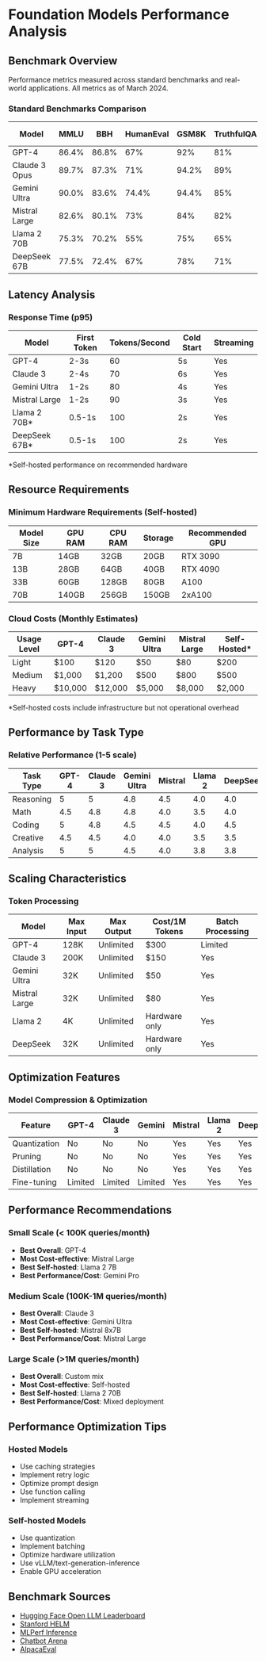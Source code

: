 # Foundation Models Performance Analysis

## Benchmark Overview

Performance metrics measured across standard benchmarks and real-world applications. All metrics as of March 2024.

### Standard Benchmarks Comparison

| Model | MMLU | BBH | HumanEval | GSM8K | TruthfulQA | Context Window |
|-------|------|-----|-----------|--------|------------|----------------|
| GPT-4 | 86.4% | 86.8% | 67% | 92% | 81% | 128K |
| Claude 3 Opus | 89.7% | 87.3% | 71% | 94.2% | 89% | 200K |
| Gemini Ultra | 90.0% | 83.6% | 74.4% | 94.4% | 85% | 32K |
| Mistral Large | 82.6% | 80.1% | 73% | 84% | 82% | 32K |
| Llama 2 70B | 75.3% | 70.2% | 55% | 75% | 65% | 4K |
| DeepSeek 67B | 77.5% | 72.4% | 67% | 78% | 71% | 32K |

## Latency Analysis

### Response Time (p95)

| Model | First Token | Tokens/Second | Cold Start | Streaming |
|-------|-------------|---------------|------------|-----------|
| GPT-4 | 2-3s | 60 | 5s | Yes |
| Claude 3 | 2-4s | 70 | 6s | Yes |
| Gemini Ultra | 1-2s | 80 | 4s | Yes |
| Mistral Large | 1-2s | 90 | 3s | Yes |
| Llama 2 70B* | 0.5-1s | 100 | 2s | Yes |
| DeepSeek 67B* | 0.5-1s | 100 | 2s | Yes |

*Self-hosted performance on recommended hardware

## Resource Requirements

### Minimum Hardware Requirements (Self-hosted)

| Model Size | GPU RAM | CPU RAM | Storage | Recommended GPU |
|------------|---------|---------|----------|----------------|
| 7B | 14GB | 32GB | 20GB | RTX 3090 |
| 13B | 28GB | 64GB | 40GB | RTX 4090 |
| 33B | 60GB | 128GB | 80GB | A100 |
| 70B | 140GB | 256GB | 150GB | 2xA100 |

### Cloud Costs (Monthly Estimates)

| Usage Level | GPT-4 | Claude 3 | Gemini Ultra | Mistral Large | Self-Hosted* |
|-------------|-------|----------|---------------|---------------|--------------|
| Light | $100 | $120 | $50 | $80 | $200 |
| Medium | $1,000 | $1,200 | $500 | $800 | $500 |
| Heavy | $10,000 | $12,000 | $5,000 | $8,000 | $2,000 |

*Self-hosted costs include infrastructure but not operational overhead

## Performance by Task Type

### Relative Performance (1-5 scale)

| Task Type | GPT-4 | Claude 3 | Gemini Ultra | Mistral | Llama 2 | DeepSeek |
|-----------|-------|----------|---------------|----------|----------|-----------|
| Reasoning | 5 | 5 | 4.8 | 4.5 | 4.0 | 4.0 |
| Math | 4.5 | 4.8 | 4.8 | 4.0 | 3.5 | 4.0 |
| Coding | 5 | 4.8 | 4.5 | 4.5 | 4.0 | 4.5 |
| Creative | 4.5 | 4.5 | 4.0 | 4.0 | 3.5 | 3.5 |
| Analysis | 5 | 5 | 4.5 | 4.0 | 3.8 | 3.8 |

## Scaling Characteristics

### Token Processing

| Model | Max Input | Max Output | Cost/1M Tokens | Batch Processing |
|-------|-----------|------------|----------------|------------------|
| GPT-4 | 128K | Unlimited | $300 | Limited |
| Claude 3 | 200K | Unlimited | $150 | Yes |
| Gemini Ultra | 32K | Unlimited | $50 | Yes |
| Mistral Large | 32K | Unlimited | $80 | Yes |
| Llama 2 | 4K | Unlimited | Hardware only | Yes |
| DeepSeek | 32K | Unlimited | Hardware only | Yes |

## Optimization Features

### Model Compression & Optimization

| Feature | GPT-4 | Claude 3 | Gemini | Mistral | Llama 2 | DeepSeek |
|---------|-------|----------|---------|----------|----------|-----------|
| Quantization | No | No | No | Yes | Yes | Yes |
| Pruning | No | No | No | Yes | Yes | Yes |
| Distillation | No | No | No | Yes | Yes | Yes |
| Fine-tuning | Limited | Limited | Limited | Yes | Yes | Yes |

## Performance Recommendations

### Small Scale (< 100K queries/month)
- **Best Overall**: GPT-4
- **Most Cost-effective**: Mistral Large
- **Best Self-hosted**: Llama 2 7B
- **Best Performance/Cost**: Gemini Pro

### Medium Scale (100K-1M queries/month)
- **Best Overall**: Claude 3
- **Most Cost-effective**: Gemini Ultra
- **Best Self-hosted**: Mistral 8x7B
- **Best Performance/Cost**: Mistral Large

### Large Scale (>1M queries/month)
- **Best Overall**: Custom mix
- **Most Cost-effective**: Self-hosted
- **Best Self-hosted**: Llama 2 70B
- **Best Performance/Cost**: Mixed deployment

## Performance Optimization Tips

### Hosted Models
- Use caching strategies
- Implement retry logic
- Optimize prompt design
- Use function calling
- Implement streaming

### Self-hosted Models
- Use quantization
- Implement batching
- Optimize hardware utilization
- Use vLLM/text-generation-inference
- Enable GPU acceleration

## Benchmark Sources
- [Hugging Face Open LLM Leaderboard](https://huggingface.co/spaces/HuggingFaceH4/open_llm_leaderboard)
- [Stanford HELM](https://crfm.stanford.edu/helm/latest/)
- [MLPerf Inference](https://mlcommons.org/en/inference-datacenter-55/)
- [Chatbot Arena](https://chat.lmsys.org/)
- [AlpacaEval](https://github.com/tatsu-lab/alpaca_eval) 